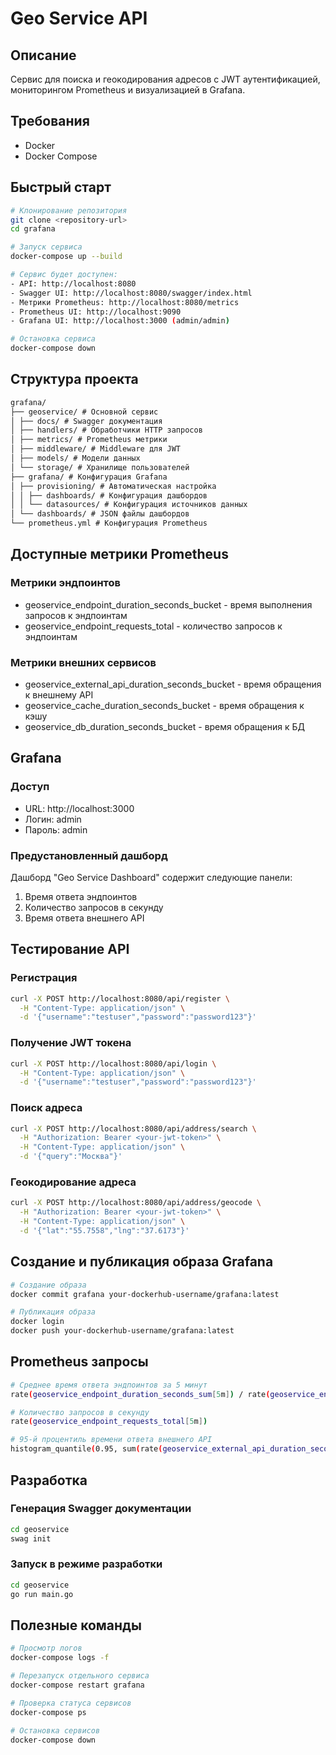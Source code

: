 # Geo Service API

## Описание

Сервис для поиска и геокодирования адресов с JWT аутентификацией, мониторингом Prometheus и визуализацией в Grafana.

## Требования

- Docker
- Docker Compose

## Быстрый старт

```bash
# Клонирование репозитория
git clone <repository-url>
cd grafana

# Запуск сервиса
docker-compose up --build

# Сервис будет доступен:
- API: http://localhost:8080
- Swagger UI: http://localhost:8080/swagger/index.html
- Метрики Prometheus: http://localhost:8080/metrics
- Prometheus UI: http://localhost:9090
- Grafana UI: http://localhost:3000 (admin/admin)

# Остановка сервиса
docker-compose down
```

## Структура проекта

```markdown
grafana/
├── geoservice/ # Основной сервис
│ ├── docs/ # Swagger документация
│ ├── handlers/ # Обработчики HTTP запросов
│ ├── metrics/ # Prometheus метрики
│ ├── middleware/ # Middleware для JWT
│ ├── models/ # Модели данных
│ └── storage/ # Хранилище пользователей
├── grafana/ # Конфигурация Grafana
│ ├── provisioning/ # Автоматическая настройка
│ │ ├── dashboards/ # Конфигурация дашбордов
│ │ └── datasources/ # Конфигурация источников данных
│ └── dashboards/ # JSON файлы дашбордов
└── prometheus.yml # Конфигурация Prometheus
```

## Доступные метрики Prometheus

### Метрики эндпоинтов

- geoservice_endpoint_duration_seconds_bucket - время выполнения запросов к эндпоинтам
- geoservice_endpoint_requests_total - количество запросов к эндпоинтам

### Метрики внешних сервисов

- geoservice_external_api_duration_seconds_bucket - время обращения к внешнему API
- geoservice_cache_duration_seconds_bucket - время обращения к кэшу
- geoservice_db_duration_seconds_bucket - время обращения к БД

## Grafana

### Доступ

- URL: http://localhost:3000
- Логин: admin
- Пароль: admin

### Предустановленный дашборд

Дашборд "Geo Service Dashboard" содержит следующие панели:

1. Время ответа эндпоинтов
2. Количество запросов в секунду
3. Время ответа внешнего API

## Тестирование API

### Регистрация

```bash
curl -X POST http://localhost:8080/api/register \
  -H "Content-Type: application/json" \
  -d '{"username":"testuser","password":"password123"}'
```

### Получение JWT токена

```bash
curl -X POST http://localhost:8080/api/login \
  -H "Content-Type: application/json" \
  -d '{"username":"testuser","password":"password123"}'
```

### Поиск адреса

```bash
curl -X POST http://localhost:8080/api/address/search \
  -H "Authorization: Bearer <your-jwt-token>" \
  -H "Content-Type: application/json" \
  -d '{"query":"Москва"}'
```

### Геокодирование адреса

```bash
curl -X POST http://localhost:8080/api/address/geocode \
  -H "Authorization: Bearer <your-jwt-token>" \
  -H "Content-Type: application/json" \
  -d '{"lat":"55.7558","lng":"37.6173"}'
```

## Создание и публикация образа Grafana

```bash
# Создание образа
docker commit grafana your-dockerhub-username/grafana:latest

# Публикация образа
docker login
docker push your-dockerhub-username/grafana:latest
```

## Prometheus запросы

```bash
# Среднее время ответа эндпоинтов за 5 минут
rate(geoservice_endpoint_duration_seconds_sum[5m]) / rate(geoservice_endpoint_duration_seconds_count[5m])

# Количество запросов в секунду
rate(geoservice_endpoint_requests_total[5m])

# 95-й процентиль времени ответа внешнего API
histogram_quantile(0.95, sum(rate(geoservice_external_api_duration_seconds_bucket[5m])) by (le))
```

## Разработка

### Генерация Swagger документации

```bash
cd geoservice
swag init
```

### Запуск в режиме разработки

```bash
cd geoservice
go run main.go
```

## Полезные команды

```bash
# Просмотр логов
docker-compose logs -f

# Перезапуск отдельного сервиса
docker-compose restart grafana

# Проверка статуса сервисов
docker-compose ps

# Остановка сервисов
docker-compose down
```
